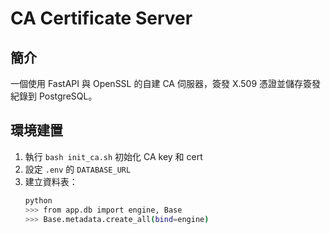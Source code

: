 # CA Certificate Server

## 簡介
一個使用 FastAPI 與 OpenSSL 的自建 CA 伺服器，簽發 X.509 憑證並儲存簽發紀錄到 PostgreSQL。

## 環境建置
1. 執行 `bash init_ca.sh` 初始化 CA key 和 cert
2. 設定 `.env` 的 `DATABASE_URL`
3. 建立資料表：
   ```bash
   python
   >>> from app.db import engine, Base
   >>> Base.metadata.create_all(bind=engine)
